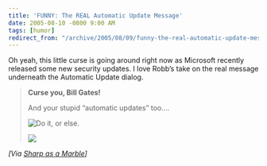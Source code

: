 ```yaml
---
title: 'FUNNY: The REAL Automatic Update Message'
date: 2005-08-10 -0800 9:00 AM
tags: [humor]
redirect_from: "/archive/2005/08/09/funny-the-real-automatic-update-message.aspx/"
---
```


Oh yeah, this little curse is going around right now as Microsoft
recently released some new security updates. I love Robb’s take on the
real message underneath the Automatic Update dialog.

> **Curse you, Bill Gates!**
>
> And your stupid “automatic updates” too….
>
> ![Do it, or
> else.](http://saam.stufftoread.com:498/Marblebag/Images/automaticUpdates.jpg)
>
> ![](http://sharpmarbles.stufftoread.com/aggbug/3750.aspx)

*[Via [Sharp as a
Marble](http://sharpmarbles.stufftoread.com/archive/2005/08/10/3750.aspx)]*

